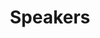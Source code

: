 ---
title: 'Speakers'
attrs:
  class: speakers
  id: speakers
image_dir: speakers
row_size: 3
images:
- file: janez-brest.png
  title: 'Dr. Janez Brest'
  subtitle: 'University of Maribor, Slovenia'
- file: pn-suganthan.jpg
  title: 'Dr. P. N. Suganthan'
  subtitle: 'NTU, Singapore'
- file: mahardhika-pratama.jpg
  title: 'Dr. Mahardhika Pratama'
  subtitle: 'NTU, Singapore'
- file: sarangapani.jpg
  title: 'Dr. Jagannathan Sarangapani'
  subtitle: 'Missouri University Of Science And Technology, Rolla'
- file: sabrina-senatore.jpg
  title: 'Dr. Sabrina Senatore'
  subtitle: 'University of Salerno, Italy'
- file: sundaram-suresh.jpg
  title: 'Dr. Sundaram Suresh'
  subtitle: 'NTU, Singapore'
- file: deepak-puthal.jpg
  title: 'Dr. Deepak Puthal'
  subtitle: 'University of Technology Sydney, Australia'
- file: farookh-hussain.jpg
  title: 'Dr. Farookh Hussain'
  subtitle: 'University of Technology Sydney, Australia'
- file: risto.jpg
  title: 'Dr. Risto Miikkulainen'
  subtitle: 'University of Texas at Austin and VP of Research at Sentient Technologies'
- file: avik.jpg
  title: Dr. Avik Bhattacharya
  subtitle: IITB, Mumbai, India
- file: ashish.jpg
  title: Dr. Ashish Ghosh
  subtitle: Indian Statistical Institute, Kolkata, India
---